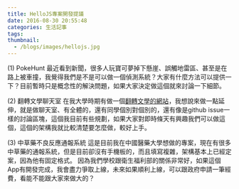 ```yaml
---
title: HelloJS專案開發提議
date: 2016-08-30 20:55:48
categories: 生活記事
tags:
thumbnail:
  - /blogs/images/hellojs.jpg
---
```


(1) PokeHunt
最近看到新聞，很多人玩寶可夢掉下懸崖、誤觸地雷區、甚至是在路上被車撞，我覺得我們是不是可以做一個偵測系統？大家有什麼方法可以提供一下？目前暫時只是概念性的解決問題，如果大家決定做這個就來討論一下細節。

(2) 翻轉文學聊天室
在我大學時期有做一個[翻轉文學的網站](http://flipliterature.tw)，我想說來做一點延伸，就是做聊天室、有全體的，還有同學個別對個別的，還有像是github issue一樣的討論區塊，這個我目前有些規劃，如果大家對即時條天有興趣我們可以做這個，這個的架構我就比較清楚要怎麼做，較好上手。

(3) 中草藥不良反應通報系統
這是目前我在中國醫藥大學想做的專案，現在有很多中草藥的通報系統，但是目前卻沒有手機板的，而且填寫複雜，架構基本上已經定案，因為他有固定格式。
因為我們學校跟衛生福利部的關係非常好，如果這個App有開發完成，我會盡力爭取上線，未來如果順利上線，可以跟政府申請一筆經費，看能不能跟大家來做大的？
